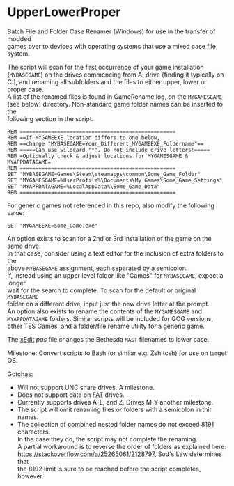 # UpperLowerProper
Batch File and Folder Case Renamer (Windows) for use in the transfer of modded<br />
games over to devices with operating systems that use a mixed case file system.<br />

The script will scan for the first occurrence of your game installation<br />
(`MYBASEGAME`) on the drives commencing from A: drive (finding it typically on <br />
C:), and renaming all subfolders and the files to either upper, lower or proper case.<br />
A list of the renamed files is found in GameRename.log, on the `MYGAMESGAME`<br />
(see below) directory. Non-standard game folder names can be inserted to the<br />
following section in the script.


`REM ==================================================`<br />
`REM ==If MYGAMEEXE location differs to one below,`<br />
`REM ==change "MYBASEGAME=Your_Different_MYGAMEEXE_Foldername"==`<br />
`REM =====Can use wildcard "*". Do not include drive letters!=====`<br />
`REM =Optionally check & adjust locations for MYGAMESGAME & MYAPPDATAGAME=`<br />
`REM ==================================================`<br />
`SET "MYBASEGAME=Games\Steam\steamapps\common\Some_Game_Folder"`<br />
`SET "MYGAMESGAME=%UserProfile%\Documents\My Games\Some_Game_Settings"`<br />
`SET "MYAPPDATAGAME=%LocalAppData%\Some_Game_Data"`<br />
`REM ==================================================`<br />

For generic games not referenced in this repo, also modify the following value:<br />

`SET "MYGAMEEXE=Some_Game.exe"`<br />

An option exists to scan for a 2nd or 3rd installation of the game on the same drive.<br />
In that case, consider using a text editor for the inclusion of extra folders to the<br />
above `MYBASEGAME` assignment, each separated by a semicolon.<br />
If, instead using an upper level folder like "Games" for `MYBASEGAME`, expect a longer<br />
wait for the search to complete. To scan for the default or original `MYBASEGAME`<br />
folder on a different drive, input just the new drive letter at the prompt.<br />
An option also exists to rename the contents of the `MYGAMESGAME` and <br />
`MYAPPDATAGAME` folders. Similar scripts will be included for GOG versions,<br />
other TES Games, and a folder/file rename utility for a generic game.<br />

The [xEdit](https://github.com/TES5Edit/TES5Edit) _pas_ file changes the Bethesda `MAST` filenames to lower case.<br />

Milestone: Convert scripts to Bash (or similar e.g. Zsh tcsh) for use on target OS.<br />

Gotchas:<br />
* Will not support UNC share drives. A milestone.<br />
* Does not support data on [FAT](https://learn.microsoft.com/en-us/troubleshoot/windows-client/backup-and-storage/fat-hpfs-and-ntfs-file-systems#fat-overview) drives.<br />
* Currently supports drives A-L, and Z. Drives M-Y another milestone.<br />
* The script will omit renaming files or folders with a semicolon in thir names.<br />
* The collection of combined nested folder names do not exceed 8191 characters.<br />
 In the case they do, the script may not complete the renaming.<br />
 A partial workaround is to reverse the order of folders as explained here: <br />
 https://stackoverflow.com/a/25265061/2128797, Sod's Law determines that<br />
 the 8192 limit is sure to be reached before the script completes, however.<br />
